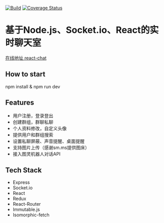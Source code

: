 [![Build](https://travis-ci.org/MinskyNg/react-chat.svg?branch=master)](https://travis-ci.org/MinskyNg/react-chat?branch=master)
[![Coverage Status](https://coveralls.io/repos/github/MinskyNg/react-chat/badge.svg?branch=master)](https://coveralls.io/github/MinskyNg/react-chat?branch=master)

# 基于Node.js、Socket.io、React的实时聊天室

[在线地址 react-chat](http://minsky.me/chat)

## How to start

npm install & npm run dev

## Features

* 用户注册，登录登出
* 创建群组，群聊私聊
* 个人资料修改，自定义头像
* 提供用户和群组搜索
* 设置私聊屏蔽、声音提醒、桌面提醒
* 支持图片上传（感谢sm.ms提供图床）
* 接入图灵机器人对话API

## Tech Stack

* Express
* Socket.io
* React
* Redux
* React-Router
* Immutable.js
* Isomorphic-fetch

